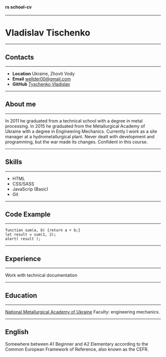 #### rs school-cv
___

# Vladislav Tischenko
___

## Contacts  
___

* **Location** Ukraine, Zhovti Vody
* **Email** wellder00@gmail.com
* **GitHub** [Tyschenko Vladislav](https://github.com/wellder00)

___

## About me
___
In 2011 he graduated from a technical school with a degree in metal processing.
In 2015 he graduated from the Metallurgical Academy of Ukraine with a degree in Engineering Mechanics.
Currently I work as a site manager at a hydrometallurgical plant.
Never dealt with development and programming, but the war made its changes. Confident in this course.
___

## Skills
___

* HTML
* CSS/SASS
* JavaScrip (Basic)
* Git
___

## Code Example
___

```
function sum(a, b) {return a + b;}
let result = sum(1, 2);
alert( result );
``` 
____

## Experience

____

Work with technical documentation

___

## Education
___

[National Metallurgical Academy of Ukraine](https://nmetau.edu.ua/ru)
Faculty: engineering mechanics.
___

## English
Somewhere between A1 Beginner and A2 Elementary according to the Common European Framework of Reference, also known as the CEFR.